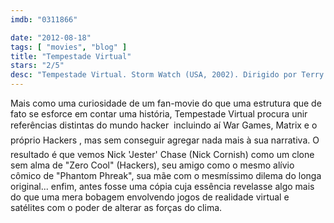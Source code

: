 ```yaml
---
imdb: "0311866"

date: "2012-08-18"
tags: [ "movies", "blog" ]
title: "Tempestade Virtual"
stars: "2/5"
desc: "Tempestade Virtual. Storm Watch (USA, 2002). Dirigido por Terry Cunningham. Escrito por Flavia Carrozzi, Terry Cunningham, Steve Latshaw. Com Nick Cornish, Vanessa Marcil, Adrian Paul, Bai Ling, Coolio, Scott Rinker, Serena Scott Thomas, Richard Cox, Jerry Doyle."
---
```

Mais como uma curiosidade de um fan-movie do que uma estrutura que de fato se esforce em contar uma história, Tempestade Virtual procura unir referências distintas do mundo hacker  incluindo aí War Games, Matrix e o próprio Hackers , mas sem conseguir agregar nada mais à sua narrativa. O resultado é que vemos Nick 'Jester' Chase (Nick Cornish) como um clone sem alma de "Zero Cool" (Hackers), seu amigo como o mesmo alívio cômico de "Phantom Phreak", sua mãe com o mesmíssimo dilema do longa original... enfim, antes fosse uma cópia cuja essência revelasse algo mais do que uma mera bobagem envolvendo jogos de realidade virtual e satélites com o poder de alterar as forças do clima.

